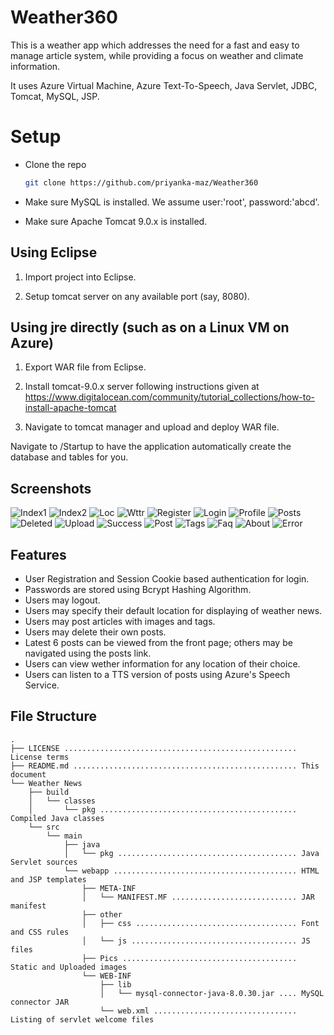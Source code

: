 # Weather360

This is a weather app which addresses the need for a fast and easy to manage article system,
while providing a focus on weather and climate information.

It uses Azure Virtual Machine, Azure Text-To-Speech, Java Servlet, JDBC, Tomcat, MySQL, JSP.

# Setup

* Clone the repo
   ```sh
   git clone https://github.com/priyanka-maz/Weather360
   ```

* Make sure MySQL is installed. We assume user:'root', password:'abcd'.

* Make sure Apache Tomcat 9.0.x is installed.

## Using Eclipse

1. Import project into Eclipse.

2. Setup tomcat server on any available port (say, 8080).

## Using jre directly (such as on a Linux VM on Azure)

1. Export WAR file from Eclipse.

2. Install tomcat-9.0.x server following instructions given at https://www.digitalocean.com/community/tutorial_collections/how-to-install-apache-tomcat

3. Navigate to tomcat manager and upload and deploy WAR file.

Navigate to /Startup to have the application automatically create the database and tables for you.

## Screenshots

![Index1](screenshots/index.png)
![Index2](screenshots/index2.png)
![Loc](screenshots/loc.png)
![Wttr](screenshots/wttr.png)
![Register](screenshots/register.png)
![Login](screenshots/login.png)
![Profile](screenshots/profile.png)
![Posts](screenshots/posts.png)
![Deleted](screenshots/deleted.png)
![Upload](screenshots/upload.png)
![Success](screenshots/success.png)
![Post](screenshots/post.png)
![Tags](screenshots/tags.png)
![Faq](screenshots/faq.png)
![About](screenshots/about.png)
![Error](screenshots/error.png)

## Features

- User Registration and Session Cookie based authentication for login.
- Passwords are stored using Bcrypt Hashing Algorithm.
- Users may logout.
- Users may specify their default location for displaying of weather news.
- Users may post articles with images and tags.
- Users may delete their own posts.
- Latest 6 posts can be viewed from the front page; others may be navigated using the posts link.
- Users can view wether information for any location of their choice.
- Users can listen to a TTS version of posts using Azure's Speech Service.

## File Structure

```
.
├── LICENSE .................................................... License terms
├── README.md .................................................. This document
└── Weather News
    ├── build
    │   └── classes
    │       └── pkg ............................................ Compiled Java classes
    └── src
        └── main
            ├── java
            │   └── pkg ........................................ Java Servlet sources
            └── webapp ......................................... HTML and JSP templates
                ├── META-INF
                │   └── MANIFEST.MF ............................ JAR manifest
                ├── other
                │   ├── css .................................... Font and CSS rules
                │   └── js ..................................... JS files
                ├── Pics ....................................... Static and Uploaded images
                └── WEB-INF
                    ├── lib
                    │   └── mysql-connector-java-8.0.30.jar .... MySQL connector JAR
                    └── web.xml ................................ Listing of servlet welcome files
```
